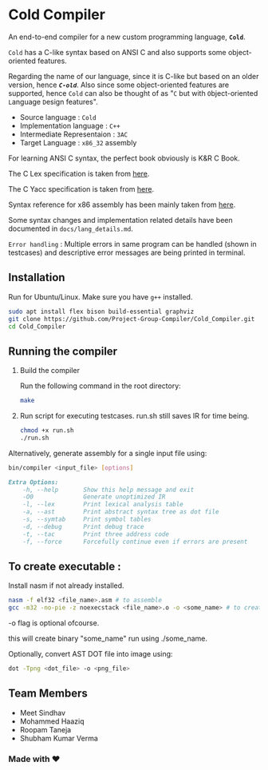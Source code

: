 # Cold Compiler

An end-to-end compiler for a new custom programming language, **`Cold`**.

`Cold` has a C-like syntax based on ANSI C and also supports some object-oriented features.

Regarding the name of our language, since it is C-like but based on an older version, hence ***`C-old`***. Also since some object-oriented features are supported, hence `Cold` can also be thought of as "`C` but with `O`bject-oriented `L`anguage `D`esign features".

- Source language : `Cold`
- Implementation language : `C++`
- Intermediate Representaion : `3AC`
- Target Language : `x86_32` assembly

For learning ANSI C syntax, the perfect book obviously is K&R C Book.

The C Lex specification is taken from [here](https://www.lysator.liu.se/c/ANSI-C-grammar-l.html).

The C Yacc specification is taken from [here](https://www.lysator.liu.se/c/ANSI-C-grammar-y.html).

Syntax reference for x86 assembly has been mainly taken from [here](https://www.cs.virginia.edu/~evans/cs216/guides/x86.html).

<!-- All basic features required have been supported (*including structs, library functions and static*). -->

<!-- **List of advanced features supported apart from basic features** : -->

<!-- - recursive function call
- classes and objects
- inheritance
- function call with variable arguments
- dynamic memory allocation
- command line input
- public, private and protected keywords
- typedef
- enum, union
- file manipulation
- until loop
- multi-level pointers
- multi-dimensional arrays -->

<!-- **Extra advanced features** : -->

<!-- - function overloading 
- const type qualifier
- multi-level inheritance
- modified operator precedence (more details in `docs/operator_precedence.md`.)
- *machine-independent optimizations* implemented (at this point) :
  1. constant folding -->
<!--  2. dead code elimination -->

Some syntax changes and implementation related details have been documented in `docs/lang_details.md`.

`Error handling` : Multiple errors in same program can be handled (shown in testcases) and descriptive error messages are being printed in terminal.

## Installation

Run for Ubuntu/Linux. Make sure you have `g++` installed.

```bash
sudo apt install flex bison build-essential graphviz
git clone https://github.com/Project-Group-Compiler/Cold_Compiler.git
cd Cold_Compiler
```

## Running the compiler

1. Build the compiler
   
    Run the following command in the root directory:

    ```bash
    make
    ```

2. Run script for executing testcases. run.sh still saves IR for time being.

    ```bash
    chmod +x run.sh
    ./run.sh
    ```

Alternatively, generate assembly for a single input file using:

```bash
bin/compiler <input_file> [options]
```

```markdown
Extra Options:
    -h, --help       Show this help message and exit
    -O0              Generate unoptimized IR
    -l, --lex        Print lexical analysis table
    -a, --ast        Print abstract syntax tree as dot file
    -s, --symtab     Print symbol tables
    -d, --debug      Print debug trace
    -t, --tac        Print three address code
    -f, --force      Forcefully continue even if errors are present
```

## To create executable : 

Install nasm if not already installed.

```bash
nasm -f elf32 <file_name>.asm # to assemble
gcc -m32 -no-pie -z noexecstack <file_name>.o -o <some_name> # to create object file
```

-o flag is optional ofcourse.

this will create binary "some_name"
run using ./some_name.

Optionally, convert AST DOT file into image using:

```bash
dot -Tpng <dot_file> -o <png_file> 
```
   
## Team Members

- Meet Sindhav
- Mohammed Haaziq
- Roopam Taneja
- Shubham Kumar Verma

### Made with ❤️
